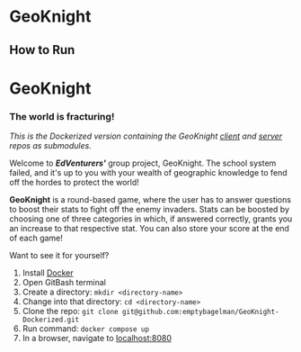 # GeoKnight


## How to Run


# GeoKnight

### The world is fracturing!

*This is the Dockerized version containing the GeoKnight [client](https://github.com/lanxeyu/GeoKnight-Client) and [server](https://github.com/lanxeyu/GeoKnight-Server) repos as submodules.*

Welcome to **_EdVenturers'_** group project, GeoKnight. 
The school system failed, and it's up to you with your wealth of geographic knowledge to fend off the hordes to protect the world!

**GeoKnight** is a round-based game, where the user has to answer questions to boost their stats to fight off the enemy invaders. Stats can be boosted by choosing one of three categories in which, if answered correctly, grants you an increase to that respective stat.
You can also store your score at the end of each game!

Want to see it for yourself?

1. Install [Docker](https://www.docker.com/)
2. Open GitBash terminal
3. Create a directory: ```mkdir <directory-name>```
4. Change into that directory: ```cd <directory-name>```
5. Clone the repo: ```git clone git@github.com:emptybagelman/GeoKnight-Dockerized.git```
6. Run command: ```docker compose up```    
7. In a browser, navigate to [localhost:8080](http://localhost:8080/)